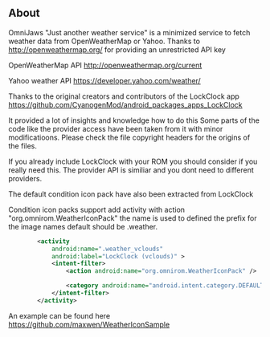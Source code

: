 About
-----
OmniJaws "Just another weather service"
is a minimized service to fetch weather data from OpenWeatherMap or Yahoo.
Thanks to http://openweathermap.org/ for providing an unrestricted API key

OpenWeatherMap API
http://openweathermap.org/current

Yahoo weather API
https://developer.yahoo.com/weather/

Thanks to the original creators and contributors of the LockClock app
https://github.com/CyanogenMod/android_packages_apps_LockClock

It provided a lot of insights and knowledge how to do this
Some parts of the code like the provider access have been taken
from it with minor modificatioons. Please check the file copyright
headers for the origins of the files.

If you already include LockClock with your ROM you should 
consider if you really need this. The provider API is similiar
and you dont need to different providers.

The default condition icon pack have also been extracted from 
LockClock

Condition icon packs support
add activity with action "org.omnirom.WeatherIconPack"
the name is used to defined the prefix for the image names
default should be .weather.

```xml
		<activity
			android:name=".weather_vclouds"
			android:label="LockClock (vclouds)" >
			<intent-filter>
				<action android:name="org.omnirom.WeatherIconPack" />

				<category android:name="android.intent.category.DEFAULT" />
			</intent-filter>
		</activity>
```

An example can be found here https://github.com/maxwen/WeatherIconSample

